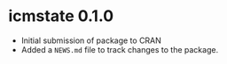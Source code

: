 # icmstate 0.1.0

* Initial submission of package to CRAN
* Added a `NEWS.md` file to track changes to the package.
